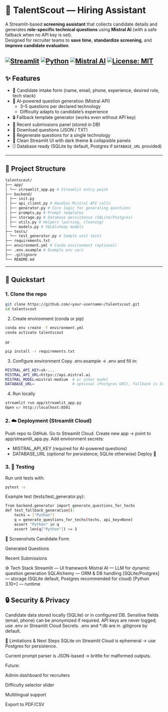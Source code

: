 # 🎯 TalentScout — Hiring Assistant
A Streamlit-based **screening assistant** that collects candidate details and generates **role-specific technical questions** using **Mistral AI** (with a safe fallback when no API key is set).  
Designed for recruiter teams to **save time**, **standardize screening**, and **improve candidate evaluation**.

[![Streamlit](https://img.shields.io/badge/Made%20with-Streamlit-FF4B4B?logo=streamlit&logoColor=white)](https://streamlit.io)
[![Python](https://img.shields.io/badge/Python-3.10-blue?logo=python&logoColor=white)](https://www.python.org/)
[![Mistral AI](https://img.shields.io/badge/AI-Mistral%20API-8A2BE2?logo=openai&logoColor=white)](https://mistral.ai/)
[![License: MIT](https://img.shields.io/badge/License-MIT-green.svg)](LICENSE)
---
## ✨ Features

- 📝 Candidate intake form (name, email, phone, experience, desired role, tech stack)
- 🤖 AI-powered question generation (Mistral API)  
  - 3–5 questions per declared technology  
  - Difficulty adapts to candidate’s experience  
- 🔒 Fallback template generator (works even without API key)
- 📂 Recent submissions panel (stored in DB)
- 💾 Download questions (JSON / TXT)
- 🔄 Regenerate questions for a single technology
- 🎨 Clean Streamlit UI with dark theme & collapsible panels
- 🗄️ Database ready (SQLite by default, Postgres if `DATABASE_URL` provided)

---

## 📂 Project Structure
```bash
talentscout/
├── app/
│ └── streamlit_app.py # Streamlit entry point
├── backend/
│ ├── init.py
│ ├── api_client.py # Handles Mistral API calls
│ ├── generator.py # Core logic for generating questions
│ ├── prompts.py # Prompt templates
│ ├── storage.py # Database persistence (SQLite/Postgres)
│ ├── utils.py # Helpers (parsing, cleaning)
│ └── models.py # SQLAlchemy models
├── tests/
│ └── test_generator.py # Sample unit tests
├── requirements.txt
├── environment.yml # Conda environment (optional)
├── .env.example # Example env vars
├── .gitignore
└── README.md
```
---

## 🚀 Quickstart

### 1. Clone the repo
```bash
git clone https://github.com/<your-username>/talentscout.git
cd talentscout
```
2. Create environment (conda or pip)
```bash
conda env create -f environment.yml
conda activate talentscout
```
or
```bash
pip install -r requirements.txt
```
3. Configure environment
Copy .env.example → .env and fill in:
```bash
MISTRAL_API_KEY=sk-...
MISTRAL_API_URL=https://api.mistral.ai
MISTRAL_MODEL=mistral-medium  # or other model
DATABASE_URL=                 # optional (Postgres URI), fallback is SQLite
```
4. Run locally
```bash
streamlit run app/streamlit_app.py
Open 👉 http://localhost:8501
```
### 2. ☁️ Deployment (Streamlit Cloud)
Push repo to GitHub.
Go to Streamlit Cloud.
Create new app → point to app/streamlit_app.py.
Add environment secrets:
- MISTRAL_API_KEY (required for AI-powered questions)
- DATABASE_URL (optional for persistence; SQLite otherwise)
Deploy 🎉

### 3. 🧪 Testing
Run unit tests with:
```bash
pytest -v
```
Example test (tests/test_generator.py):
```bash
from backend.generator import generate_questions_for_techs
def test_fallback_generation():
    techs = ["Python"]
    q = generate_questions_for_techs(techs, api_key=None)
    assert "Python" in q
    assert len(q["Python"]) >= 3
```
📸 Screenshots
Candidate Form

Generated Questions

Recent Submissions

⚙️ Tech Stack
Streamlit — UI framework
Mistral AI — LLM for dynamic question generation
SQLAlchemy — ORM & DB handling
[SQLite/Postgres] — storage (SQLite default, Postgres recommended for cloud)
[Python 3.10+] — runtime

## 🔒 Security & Privacy
Candidate data stored locally (SQLite) or in configured DB.
Sensitive fields (email, phone) can be anonymized if required.
API keys are never logged; use .env or Streamlit Cloud Secrets.
.env and *.db are in .gitignore by default.

📌 Limitations & Next Steps
SQLite on Streamlit Cloud is ephemeral → use Postgres for persistence.

Current prompt parser is JSON-based → brittle for malformed outputs.

Future:

Admin dashboard for recruiters

Difficulty selector slider

Multilingual support

Export to PDF/CSV
